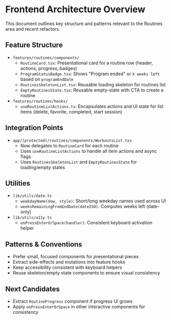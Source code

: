 # Frontend Architecture Overview

This document outlines key structure and patterns relevant to the Routines area and recent refactors.

## Feature Structure

- `features/routines/components/`
  - `RoutineCard.tsx`: Presentational card for a routine row (header, actions, progress, badges)
  - `ProgramStatusBadge.tsx`: Shows "Program ended" or `X weeks left` based on `programEndDate`
  - `RoutinesSkeletonList.tsx`: Reusable loading skeleton for routines list
  - `EmptyRoutinesState.tsx`: Reusable empty-state with CTA to create a routine
- `features/routines/hooks/`
  - `useRoutineListActions.ts`: Encapsulates actions and UI state for list items (delete, favorite, completed, start session)

## Integration Points

- `app/(protected)/routines/components/WorkoutsList.tsx`
  - Now delegates to `RoutineCard` for each routine
  - Uses `useRoutineListActions` to handle all item actions and async flags
  - Uses `RoutinesSkeletonList` and `EmptyRoutinesState` for loading/empty states

## Utilities

- `lib/utils/date.ts`
  - `weekdayName(dow, style)`: Short/long weekday names used across UI
  - `weeksRemainingFromEndDate(dateISO)`: Computes weeks left (date-only)
- `lib/utils/a11y.ts`
  - `onPressEnterOrSpace(handler)`: Consistent keyboard activation helper

## Patterns & Conventions

- Prefer small, focused components for presentational pieces
- Extract side-effects and mutations into feature hooks
- Keep accessibility consistent with keyboard helpers
- Reuse skeleton/empty state components to ensure visual consistency

## Next Candidates

- Extract `RoutineProgress` component if progress UI grows
- Apply `onPressEnterOrSpace` in other interactive components for consistency
